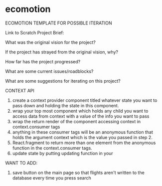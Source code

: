 # ecomotion

ECOMOTION TEMPLATE FOR POSSIBLE ITERATION

Link to Scratch Project Brief:

What was the original vision for the project?

If the project has strayed from the original vision, why?

How far has the project progressed?

What are some current issues/roadblocks?

What are some suggestions for iterating on this project?

CONTEXT API

1. create a context provider component titled whatever state you want to pass down and holding the state in this component.
2. wrap your top most component which holds any child you want to access data from context with a value of the info you want to pass
3. wrap the return render of the component accessing context in context.consumer tags
4. anything in these consumer tags will be an anonymous function that holds the argument context which is the value you passed in step 2.
5. React.fragment to return more than one element from the anonymous function in the context.consumer tags.
6. update state by putting updating function in your

WANT TO ADD:

1. save button on the main page so that flights aren't written to the database every time you press search
